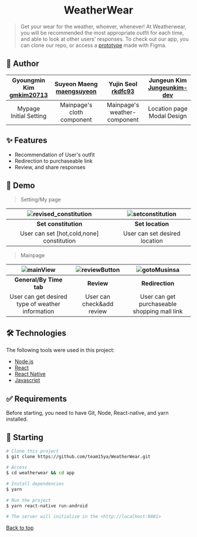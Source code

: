 <div align="center" id="top">     
<h1 align="center">WeatherWear</h1>    
</div> 


> Get your wear for the weather, whoever, whenever! At Weatherwear, you will be recommended the most appropriate outfit for each time, and  able to look at other users' responses. To check out our app, you can clone our repo, or access a [prototype](https://www.figma.com/proto/qpBAGGziQ3QVWltvsZbieB/%EC%9D%B8%EC%BB%B4%EC%83%81-medium-fi?node-id=43%3A1326&scaling=scale-down&page-id=0%3A1&starting-point-node-id=43%3A1326) made with Figma.


## :rocket: Author ##  

<div align="center">
  
| Gyoungmin Kim<br> [gmkim20713](https://github.com/gmkim20713) | Suyeon Maeng<br> [maengsuyeon](https://github.com/maengsuyeon) | Yujin Seol<br> [rkdfc93](https://github.com/rkdfc93) | Jungeun Kim<br> [Jungeunkim-dev](https://github.com/Jungeunkim-dev) |
|:----------------------:|:--------------------------:|:----------------------------:|:--------------------------:|
| Mypage<br> Initial Setting | Mainpage's cloth component | Mainpage's weather-component | Location page<br> Modal Design |

</div>

## :sparkles: Features ##  

- Recommendation of User's outfit
- Redirection to purchaseable link
- Review, and share responses


## :popcorn: Demo ##  

> Setting/My page

<div align="center">


| ![revised_constitution](https://user-images.githubusercontent.com/67693142/172379235-64b9feae-95f2-4572-a8b1-d078630467af.gif) | ![setconstitution](https://user-images.githubusercontent.com/67693142/172313272-422b9337-b797-4f28-845a-d7c63732f2ef.gif) |
|:-------------------------------------------------------------------------------------------------------------------------:|:-------------------------------------------------------------------------------------------------------------------------:|
|                                                      **Set constitution**                                                     |                                                    **Set location**                                                   |
|                                               User can set [hot,cold,none] constitution                                               |                                         User can set desired location                                         |

 </div>
  
> Mainpage

<div align="center">

| ![mainView](https://user-images.githubusercontent.com/67693142/172317771-fb314823-de2e-49ef-8a7d-50360c5f4fa5.gif) | ![reviewButton](https://user-images.githubusercontent.com/67693142/172316249-888b4c50-66f5-4004-859c-22abad193697.gif) | ![gotoMusinsa](https://user-images.githubusercontent.com/67693142/172316688-ea5c67e9-d974-4034-8ed2-6c29a3a7129b.gif) |
|:--------------------------------------------------------------------------------------------------------------------------:|:----------------------------------------------------------------------------------------------------------------------:|:---------------------------------------------------------------------------------------------------------------------:|
|                                                   **General/By Time tab**                                                  |                                                       **Review**                                                       |                                                    **Redirection**                                                    |
|                                      User can get desired type of weather information                                      |                                              User can check&add review                                             |                                      User can get purchaseable shopping mall link                                     |

</div>  
 
## :hammer_and_wrench: Technologies ##  

The following tools were used in this project:

- [Node.js](https://nodejs.org/en/)
- [React](https://pt-br.reactjs.org/)
- [React Native](https://reactnative.dev/)
- [Javascript](https://developer.mozilla.org/en/JavaScript)

## :white_check_mark: Requirements ##  

Before starting, you need to have Git, Node, React-native, and yarn installed.

## :checkered_flag: Starting ##  

```bash  
# Clone this project  
$ git clone https://github.com/team15ya/WeatherWear.git  
  
# Access  
$ cd weatherwear && cd app  
  
# Install dependencies  
$ yarn  
  
# Run the project  
$ yarn react-native run-android  
  
# The server will initialize in the <http://localhost:8081>  
```  


<a href="#top">Back to top</a>
